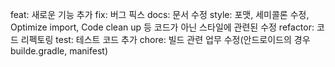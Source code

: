 feat: 새로운 기능 추가
fix: 버그 픽스
docs: 문서 수정
style: 포맷, 세미콜론 수정, Optimize import, Code clean up 등 코드가 아닌 스타일에 관련된 수정
refactor: 코드 리펙토링
test: 테스트 코드 추가
chore: 빌드 관련 업무 수정(안드로이드의 경우 builde.gradle, manifest)
